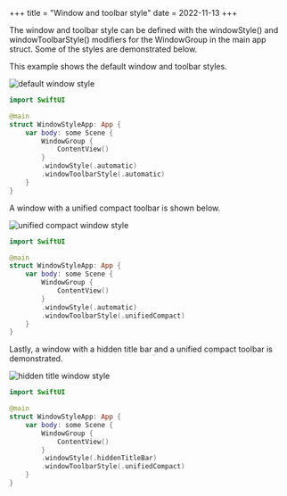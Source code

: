 +++
title = "Window and toolbar style"
date = 2022-11-13
+++

The window and toolbar style can be defined with the windowStyle() and windowToolbarStyle() modifiers for the WindowGroup in the main app struct. Some of the styles are demonstrated below.

This example shows the default window and toolbar styles.

<p><img src="/swift-macos/img/windowstyle1.png" style="max-width:400px;" alt="default window style"></p>

```swift
import SwiftUI

@main
struct WindowStyleApp: App {
    var body: some Scene {
        WindowGroup {
            ContentView()
        }
        .windowStyle(.automatic)
        .windowToolbarStyle(.automatic)
    }
}
```

A window with a unified compact toolbar is shown below.

<p><img src="/swift-macos/img/windowstyle2.png" style="max-width:400px;" alt="unified compact window style"></p>

```swift
import SwiftUI

@main
struct WindowStyleApp: App {
    var body: some Scene {
        WindowGroup {
            ContentView()
        }
        .windowStyle(.automatic)
        .windowToolbarStyle(.unifiedCompact)
    }
}
```

Lastly, a window with a hidden title bar and a unified compact toolbar is demonstrated.

<p><img src="/swift-macos/img/windowstyle3.png" style="max-width:400px;" alt="hidden title window style"></p>

```swift
import SwiftUI

@main
struct WindowStyleApp: App {
    var body: some Scene {
        WindowGroup {
            ContentView()
        }
        .windowStyle(.hiddenTitleBar)
        .windowToolbarStyle(.unifiedCompact)
    }
}
```

